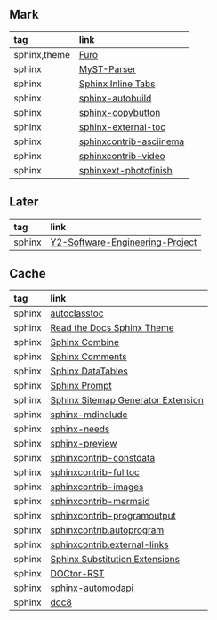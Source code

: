 ## Mark

|tag|link|
|:-|:-|
|sphinx,theme|[Furo](https://github.com/pradyunsg/furo)|
|sphinx|[MyST-Parser](https://github.com/executablebooks/MyST-Parser)|
|sphinx|[Sphinx Inline Tabs](https://github.com/pradyunsg/sphinx-inline-tabs)|
|sphinx|[sphinx-autobuild](https://github.com/sphinx-doc/sphinx-autobuild)|
|sphinx|[sphinx-copybutton](https://github.com/executablebooks/sphinx-copybutton)|
|sphinx|[sphinx-external-toc](https://github.com/executablebooks/sphinx-external-toc)|
|sphinx|[sphinxcontrib-asciinema](https://github.com/divi255/sphinxcontrib.asciinema)|
|sphinx|[sphinxcontrib-video](https://github.com/sphinx-contrib/video)|
|sphinx|[sphinxext-photofinish](https://github.com/wpilibsuite/sphinxext-photofinish)|

## Later

|tag|link|
|:-|:-|
|sphinx|[Y2-Software-Engineering-Project](https://github.com/dundd2/Y2-Software-Engineering-Project)|

## Cache

|tag|link|
|:-|:-|
|sphinx|[autoclasstoc](https://autoclasstoc.readthedocs.io/en/latest/)|
|sphinx|[Read the Docs Sphinx Theme](https://github.com/readthedocs/sphinx_rtd_theme)|
|sphinx|[Sphinx Combine](https://github.com/adamtheturtle/sphinx-combine)
|sphinx|[Sphinx Comments](https://github.com/executablebooks/sphinx-comments)|
|sphinx|[Sphinx DataTables](https://sharm294.github.io/sphinx-datatables/)|
|sphinx|[Sphinx Prompt](https://github.com/sbrunner/sphinx-prompt)
|sphinx|[Sphinx Sitemap Generator Extension](https://github.com/jdillard/sphinx-sitemap)|
|sphinx|[sphinx-mdinclude](https://github.com/omnilib/sphinx-mdinclude)|
|sphinx|[sphinx-needs](https://github.com/useblocks/sphinx-needs)|
|sphinx|[sphinx-preview](https://github.com/useblocks/sphinx-preview)|
|sphinx|[sphinxcontrib-constdata](https://documatt.gitlab.io/sphinxcontrib-constdata/table.html)|
|sphinx|[sphinxcontrib-fulltoc](https://github.com/sphinx-contrib/fulltoc)|
|sphinx|[sphinxcontrib-images](https://github.com/sphinx-contrib/images)|
|sphinx|[sphinxcontrib-mermaid](https://github.com/mgaitan/sphinxcontrib-mermaid)|
|sphinx|[sphinxcontrib-programoutput](https://github.com/OpenNTI/sphinxcontrib-programoutput)|
|sphinx|[sphinxcontrib.autoprogram](https://pythonhosted.org/sphinxcontrib-autoprogram/)|
|sphinx|[sphinxcontrib.external-links](https://github.com/finleyfamily/sphinxcontrib.external-links)|
|sphinx|[Sphinx Substitution Extensions](https://github.com/adamtheturtle/sphinx-substitution-extensions)|
|sphinx|[DOCtor-RST](https://github.com/OskarStark/doctor-rst)|
|sphinx|[sphinx-automodapi](https://github.com/astropy/sphinx-automodapi)|
|sphinx|[doc8](https://github.com/PyCQA/doc8)|
